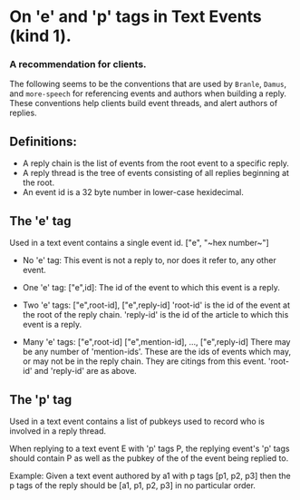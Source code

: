 # On 'e' and 'p' tags in Text Events (kind 1).
### A recommendation for clients.

The following seems to be the conventions that are used by `Branle`, `Damus`, and `more-speech` for referencing
events and authors when building a reply.  These conventions help clients build event threads, and alert authors of
replies.

## Definitions:  
 * A reply chain is the list of events from the root event to a specific reply.  
 * A reply thread is the tree of events consisting of all replies beginning at the root.
 * An event id is a 32 byte number in lower-case hexidecimal.

## The 'e' tag
Used in a text event contains a single event id.  ["e", "~hex number~"]  

 * No 'e' tag: 
This event is not a reply to, nor does it refer to, any other event.

 * One 'e' tag:  ["e",id]: 
The id of the event to which this event is a reply.

 * Two 'e' tags:  ["e",root-id], ["e",reply-id]
'root-id' is the id of the event at the root of the reply chain.  'reply-id' is the id of the article to which this event is a reply.  

 * Many 'e' tags: ["e",root-id]  ["e",mention-id], ..., ["e",reply-id]
There may be any number of 'mention-ids'.  These are the ids of events which may, or may not be in the reply chain.  They are citings from this event.  'root-id' and 'reply-id' are as above.

## The 'p' tag
Used in a text event contains a list of pubkeys used to record who is involved in a reply thread.

When replying to a text event E with 'p' tags P, the replying event's 'p' tags should contain P as well as the pubkey of the of the event being replied to.  

Example:  Given a text event authored by a1 with p tags [p1, p2, p3] then the p tags of the reply should be [a1, p1, p2, p3] in no particular order.
